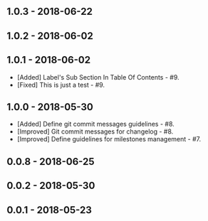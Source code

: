 ## 1.0.3 - 2018-06-22

## 1.0.2 - 2018-06-02

## 1.0.1 - 2018-06-02
- [Added] Label's Sub Section In Table Of Contents - #9.
- [Fixed] This is just a test - #9.
## 1.0.0 - 2018-05-30
- [Added] Define git commit messages guidelines - #8.
- [Improved] Git commit messages for changelog - #8.
- [Improved] Define guidelines for milestones management - #7.
## 0.0.8 - 2018-06-25

## 0.0.2 - 2018-05-30

## 0.0.1 - 2018-05-23
